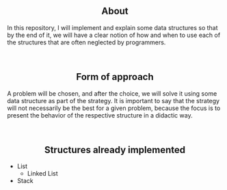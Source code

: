 <h2 align="center">About</h2>
<p>In this repository, I will implement and explain some data structures so that by the end of it, we will have a clear notion of how and when to use each of the structures that are often neglected by programmers.<p>
<br>

<h2 align="center">Form of approach</h2>
<p>A problem will be chosen, and after the choice, we will solve it using some data structure as part of the strategy. It is important to say that the strategy will not necessarily be the best for a given problem, because the focus is to present the behavior of the respective structure in a didactic way.</p>
<br>

<h2 align="center">Structures already implemented</h2>

- List
  - Linked List
- Stack
